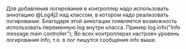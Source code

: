 Для добавления логирования в контроллер надо использовать аннотацию @Log4j2 над классом, в котором надо реализовать 
логирование. Благодаря этой аннотации появляется возможность использовать переменную log внутри класса.
Пример log.info("Info message main controller"); Во всех контроллерах настроен уровень логирования info, 
т.е. в лог пишутся сообщения info выше.